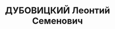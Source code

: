 ---
title: ДУБОВИЦКИЙ Леонтий Семенович
description: "Род. в 1897, Рославльский р-н, д. Шировка, русский, член ВКП(б). Штаб\
  \ ЛенВО, шофер \n  Арестован 06.07.1937. Обв. по ст. 58-2б, 17-58-8-11. Приговор:\
  \ ВК ВС СССР, 16.06.1938 – ВМН. Расстрелян 16.06.1938"
---